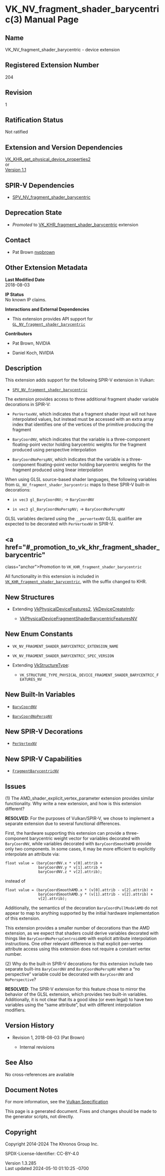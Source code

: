 # VK_NV_fragment_shader_barycentric(3) Manual Page

## Name

VK_NV_fragment_shader_barycentric - device extension



## <a href="#_registered_extension_number" class="anchor"></a>Registered Extension Number

204

## <a href="#_revision" class="anchor"></a>Revision

1

## <a href="#_ratification_status" class="anchor"></a>Ratification Status

Not ratified

## <a href="#_extension_and_version_dependencies" class="anchor"></a>Extension and Version Dependencies

[VK_KHR_get_physical_device_properties2](https://registry.khronos.org/vulkan/specs/1.3-extensions/man/html/VK_KHR_get_physical_device_properties2.html)  
or  
[Version 1.1](#versions-1.1)  

## <a href="#_spir_v_dependencies" class="anchor"></a>SPIR-V Dependencies

- [SPV_NV_fragment_shader_barycentric](https://htmlpreview.github.io/?https://github.com/KhronosGroup/SPIRV-Registry/blob/main/extensions/NV/SPV_NV_fragment_shader_barycentric.html)

## <a href="#_deprecation_state" class="anchor"></a>Deprecation State

- *Promoted* to
  [VK_KHR_fragment_shader_barycentric](https://registry.khronos.org/vulkan/specs/1.3-extensions/man/html/VK_KHR_fragment_shader_barycentric.html)
  extension

## <a href="#_contact" class="anchor"></a>Contact

- Pat Brown <a
  href="https://github.com/KhronosGroup/Vulkan-Docs/issues/new?body=%5BVK_NV_fragment_shader_barycentric%5D%20@nvpbrown%0A*Here%20describe%20the%20issue%20or%20question%20you%20have%20about%20the%20VK_NV_fragment_shader_barycentric%20extension*"
  target="_blank" rel="nofollow noopener"><em></em>nvpbrown</a>

## <a href="#_other_extension_metadata" class="anchor"></a>Other Extension Metadata

**Last Modified Date**  
2018-08-03

**IP Status**  
No known IP claims.

**Interactions and External Dependencies**  
- This extension provides API support for
  [`GL_NV_fragment_shader_barycentric`](https://github.com/KhronosGroup/GLSL/blob/main/extensions/nv/GLSL_NV_fragment_shader_barycentric.txt)

**Contributors**  
- Pat Brown, NVIDIA

- Daniel Koch, NVIDIA

## <a href="#_description" class="anchor"></a>Description

This extension adds support for the following SPIR-V extension in
Vulkan:

- [`SPV_NV_fragment_shader_barycentric`](https://htmlpreview.github.io/?https://github.com/KhronosGroup/SPIRV-Registry/blob/main/extensions/NV/SPV_NV_fragment_shader_barycentric.html)

The extension provides access to three additional fragment shader
variable decorations in SPIR-V:

- `PerVertexNV`, which indicates that a fragment shader input will not
  have interpolated values, but instead must be accessed with an extra
  array index that identifies one of the vertices of the primitive
  producing the fragment

- `BaryCoordNV`, which indicates that the variable is a three-component
  floating-point vector holding barycentric weights for the fragment
  produced using perspective interpolation

- `BaryCoordNoPerspNV`, which indicates that the variable is a
  three-component floating-point vector holding barycentric weights for
  the fragment produced using linear interpolation

When using GLSL source-based shader languages, the following variables
from `GL_NV_fragment_shader_barycentric` maps to these SPIR-V built-in
decorations:

- `in vec3 gl_BaryCoordNV;` → `BaryCoordNV`

- `in vec3 gl_BaryCoordNoPerspNV;` → `BaryCoordNoPerspNV`

GLSL variables declared using the `__pervertexNV` GLSL qualifier are
expected to be decorated with `PerVertexNV` in SPIR-V.

## <a href="#_promotion_to_vk_khr_fragment_shader_barycentric"
class="anchor"></a>Promotion to `VK_KHR_fragment_shader_barycentric`

All functionality in this extension is included in
[`VK_KHR_fragment_shader_barycentric`](https://registry.khronos.org/vulkan/specs/1.3-extensions/man/html/VK_KHR_fragment_shader_barycentric.html),
with the suffix changed to KHR.

## <a href="#_new_structures" class="anchor"></a>New Structures

- Extending [VkPhysicalDeviceFeatures2](https://registry.khronos.org/vulkan/specs/1.3-extensions/man/html/VkPhysicalDeviceFeatures2.html),
  [VkDeviceCreateInfo](https://registry.khronos.org/vulkan/specs/1.3-extensions/man/html/VkDeviceCreateInfo.html):

  - [VkPhysicalDeviceFragmentShaderBarycentricFeaturesNV](https://registry.khronos.org/vulkan/specs/1.3-extensions/man/html/VkPhysicalDeviceFragmentShaderBarycentricFeaturesNV.html)

## <a href="#_new_enum_constants" class="anchor"></a>New Enum Constants

- `VK_NV_FRAGMENT_SHADER_BARYCENTRIC_EXTENSION_NAME`

- `VK_NV_FRAGMENT_SHADER_BARYCENTRIC_SPEC_VERSION`

- Extending [VkStructureType](https://registry.khronos.org/vulkan/specs/1.3-extensions/man/html/VkStructureType.html):

  - `VK_STRUCTURE_TYPE_PHYSICAL_DEVICE_FRAGMENT_SHADER_BARYCENTRIC_FEATURES_NV`

## <a href="#_new_built_in_variables" class="anchor"></a>New Built-In Variables

- <a
  href="https://registry.khronos.org/vulkan/specs/1.3-extensions/html/vkspec.html#interfaces-builtin-variables-barycoordkhr"
  target="_blank" rel="noopener"><code>BaryCoordNV</code></a>

- <a
  href="https://registry.khronos.org/vulkan/specs/1.3-extensions/html/vkspec.html#interfaces-builtin-variables-barycoordnoperspkhr"
  target="_blank" rel="noopener"><code>BaryCoordNoPerspNV</code></a>

## <a href="#_new_spir_v_decorations" class="anchor"></a>New SPIR-V Decorations

- <a
  href="https://registry.khronos.org/vulkan/specs/1.3-extensions/html/vkspec.html#shaders-interpolation-decorations-pervertexkhr"
  target="_blank" rel="noopener"><code>PerVertexNV</code></a>

## <a href="#_new_spir_v_capabilities" class="anchor"></a>New SPIR-V Capabilities

- <a
  href="https://registry.khronos.org/vulkan/specs/1.3-extensions/html/vkspec.html#spirvenv-capabilities-table-FragmentBarycentricKHR"
  target="_blank" rel="noopener"><code>FragmentBarycentricNV</code></a>

## <a href="#_issues" class="anchor"></a>Issues

\(1\) The AMD_shader_explicit_vertex_parameter extension provides
similar functionality. Why write a new extension, and how is this
extension different?

**RESOLVED**: For the purposes of Vulkan/SPIR-V, we chose to implement a
separate extension due to several functional differences.

First, the hardware supporting this extension can provide a
three-component barycentric weight vector for variables decorated with
`BaryCoordNV`, while variables decorated with `BaryCoordSmoothAMD`
provide only two components. In some cases, it may be more efficient to
explicitly interpolate an attribute via:

    float value = (baryCoordNV.x * v[0].attrib +
                   baryCoordNV.y * v[1].attrib +
                   baryCoordNV.z * v[2].attrib);

instead of

    float value = (baryCoordSmoothAMD.x * (v[0].attrib - v[2].attrib) +
                   baryCoordSmoothAMD.y * (v[1].attrib - v[2].attrib) +
                   v[2].attrib);

Additionally, the semantics of the decoration `BaryCoordPullModelAMD` do
not appear to map to anything supported by the initial hardware
implementation of this extension.

This extension provides a smaller number of decorations than the AMD
extension, as we expect that shaders could derive variables decorated
with things like `BaryCoordNoPerspCentroidAMD` with explicit attribute
interpolation instructions. One other relevant difference is that
explicit per-vertex attribute access using this extension does not
require a constant vertex number.

\(2\) Why do the built-in SPIR-V decorations for this extension include
two separate built-ins `BaryCoordNV` and `BaryCoordNoPerspNV` when a “no
perspective” variable could be decorated with `BaryCoordNV` and
`NoPerspective`?

**RESOLVED**: The SPIR-V extension for this feature chose to mirror the
behavior of the GLSL extension, which provides two built-in variables.
Additionally, it is not clear that its a good idea (or even legal) to
have two variables using the “same attribute”, but with different
interpolation modifiers.

## <a href="#_version_history" class="anchor"></a>Version History

- Revision 1, 2018-08-03 (Pat Brown)

  - Internal revisions

## <a href="#_see_also" class="anchor"></a>See Also

No cross-references are available

## <a href="#_document_notes" class="anchor"></a>Document Notes

For more information, see the <a
href="https://registry.khronos.org/vulkan/specs/1.3-extensions/html/vkspec.html#VK_NV_fragment_shader_barycentric"
target="_blank" rel="noopener">Vulkan Specification</a>

This page is a generated document. Fixes and changes should be made to
the generator scripts, not directly.

## <a href="#_copyright" class="anchor"></a>Copyright

Copyright 2014-2024 The Khronos Group Inc.

SPDX-License-Identifier: CC-BY-4.0

Version 1.3.285  
Last updated 2024-05-10 01:10:25 -0700
